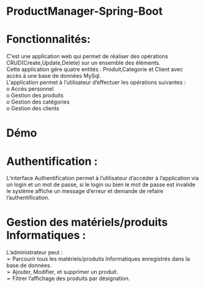 # ProductManager-Spring-Boot
# Fonctionnalités:
C'est une application web qui permet de réaliser des opérations CRUD(Create,Update,Delete) sur un ensemble des éléments.<br>
Cette application gére quatre entités : Produit,Categorie et Client avec accès à une base de données MySql.<br>
L'application  permet à l’utilisateur d’effectuer les opérations suivantes :<br>
 o Accès personnel<br>
 o Gestion des produits<br>
 o Gestion des catégories<br>
 o Gestion des clients<br>
 # Démo
 
 # Authentification :
 L’interface Authentification permet à l’utilisateur d’accéder à l’application via  un login et un mot de passe, si le login ou bien le mot de passe est invalide le 
 système affiche un message d’erreur et demande de refaire l’authentification.
 
 # Gestion des matériels/produits Informatiques :
L’administrateur peut :<br>
➢ Parcourir tous les matériels/produits Informatiques enregistrés dans la base de données.<br>
➢ Ajouter, Modifier, et supprimer un produit.<br>
➢ Filtrer l’affichage des produits par désignation.<br>






